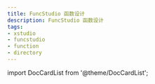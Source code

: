 ```yaml
---
title: FuncStudio 函数设计
description: FuncStudio 函数设计
tags:
- xstudio
- funcstudio
- function
- directory
---
```


import DocCardList from '@theme/DocCardList';

<DocCardList />